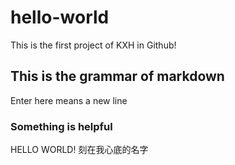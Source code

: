# hello-world
This is the first project of KXH in Github!
## This is the grammar of markdown
Enter here means a new line
### Something is helpful

HELLO WORLD!
刻在我心底的名字
